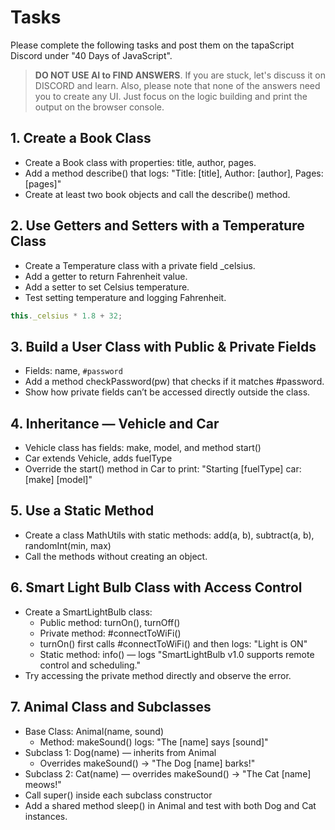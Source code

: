 # Tasks

Please complete the following tasks and post them on the tapaScript Discord under "40 Days of JavaScript".

> **DO NOT USE AI to FIND ANSWERS**. If you are stuck, let's discuss it on DISCORD and learn. Also, please note that none of the answers need you to create any UI. Just focus on the logic building and print the output on the browser console.

## 1. Create a Book Class

- Create a Book class with properties: title, author, pages.
- Add a method describe() that logs:
    "Title: [title], Author: [author], Pages: [pages]"
- Create at least two book objects and call the describe() method.

## 2. Use Getters and Setters with a Temperature Class

- Create a Temperature class with a private field _celsius.
- Add a getter to return Fahrenheit value.
- Add a setter to set Celsius temperature.
- Test setting temperature and logging Fahrenheit.

```js
this._celsius * 1.8 + 32;
```

## 3. Build a User Class with Public & Private Fields

- Fields: name, `#password`
- Add a method checkPassword(pw) that checks if it matches #password.
- Show how private fields can’t be accessed directly outside the class.

## 4. Inheritance — Vehicle and Car

- Vehicle class has fields: make, model, and method start()
- Car extends Vehicle, adds fuelType
- Override the start() method in Car to print: "Starting [fuelType] car: [make] [model]"

## 5. Use a Static Method

- Create a class MathUtils with static methods:
    add(a, b), subtract(a, b), randomInt(min, max)
- Call the methods without creating an object.

## 6. Smart Light Bulb Class with Access Control

- Create a SmartLightBulb class:
  - Public method: turnOn(), turnOff()
  - Private method: #connectToWiFi()
  - turnOn() first calls #connectToWiFi() and then logs: "Light is ON"
  - Static method: info() — logs "SmartLightBulb v1.0 supports remote control and scheduling."
- Try accessing the private method directly and observe the error.

## 7. Animal Class and Subclasses

- Base Class: Animal(name, sound)
  - Method: makeSound() logs: "The [name] says [sound]"
- Subclass 1: Dog(name) — inherits from Animal
  - Overrides makeSound() → "The Dog [name] barks!"
- Subclass 2: Cat(name)
  — overrides makeSound() → "The Cat [name] meows!"
- Call super() inside each subclass constructor
- Add a shared method sleep() in Animal and test with both Dog and Cat instances.
